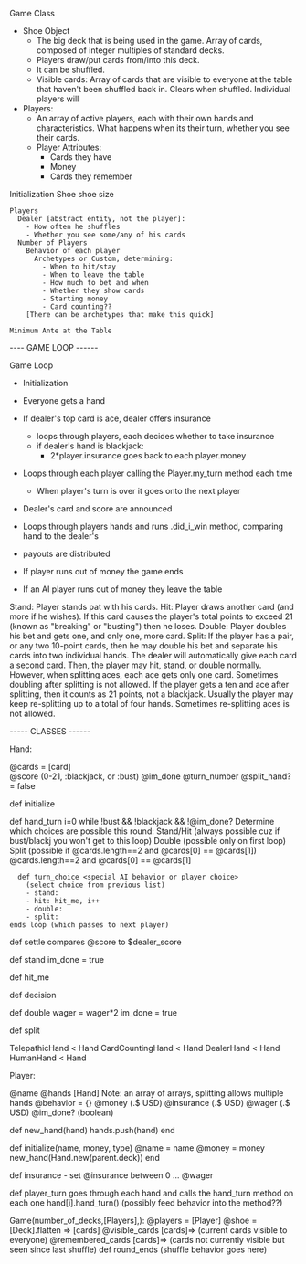 

Game Class
  * Shoe Object
    - The big deck that is being used in the game. Array of cards, composed of integer multiples of standard decks.
    - Players draw/put cards from/into this deck.
    - It can be shuffled.
    - Visible cards:
      Array of cards that are visible to everyone at the table that haven't been shuffled back in. Clears when shuffled. Individual players will
  * Players:
    - An array of active players, each with their own hands and characteristics. What happens when its their turn, whether you see their cards.
    - Player Attributes:
      - Cards they have
      - Money
      - Cards they remember

  Initialization
    Shoe
      shoe size

    Players
      Dealer [abstract entity, not the player]:
        - How often he shuffles
        - Whether you see some/any of his cards
      Number of Players
        Behavior of each player
          Archetypes or Custom, determining:
            - When to hit/stay
            - When to leave the table
            - How much to bet and when
            - Whether they show cards
            - Starting money
            - Card counting??
        [There can be archetypes that make this quick]

    Minimum Ante at the Table


---- GAME LOOP ------

Game Loop
  - Initialization
  - Everyone gets a hand
  - If dealer's top card is ace, dealer offers insurance
    - loops through players, each decides whether to take insurance
    - if dealer's hand is blackjack:
      - 2*player.insurance goes back to each player.money

  - Loops through each player calling the Player.my_turn method each time
    - When player's turn is over it goes onto the next player
  - Dealer's card and score are announced
  - Loops through players hands and runs .did_i_win method, comparing hand to the dealer's
  - payouts are distributed
  - If player runs out of money the game ends
  - If an AI player runs out of money they leave the table

Stand: Player stands pat with his cards.
Hit: Player draws another card (and more if he wishes). If this card causes the player's total points to exceed 21 (known as "breaking" or "busting") then he loses.
Double: Player doubles his bet and gets one, and only one, more card.
Split: If the player has a pair, or any two 10-point cards, then he may double his bet and separate his cards into two individual hands. The dealer will automatically give each card a second card. Then, the player may hit, stand, or double normally. However, when splitting aces, each ace gets only one card. Sometimes doubling after splitting is not allowed. If the player gets a ten and ace after splitting, then it counts as 21 points, not a blackjack. Usually the player may keep re-splitting up to a total of four hands. Sometimes re-splitting aces is not allowed.

----- CLASSES ------

Hand:

  @cards = [card]  
  @score (0-21, :blackjack, or :bust)
  @im_done
  @turn_number
  @split_hand? = false

  def initialize

  def hand_turn
    i=0
    while !bust && !blackjack && !@im_done?
      Determine which choices are possible this round:
        Stand/Hit (always possible cuz if bust/blackj you won't get to this loop)
        Double (possible only on first loop)
        Split (possible if @cards.length==2 and @cards[0] == @cards[1])
        @cards.length==2 and @cards[0] == @cards[1]

      def turn_choice <special AI behavior or player choice>
        (select choice from previous list)
        - stand:
        - hit: hit_me, i++
        - double:
        - split:
    ends loop (which passes to next player)

  def settle
    compares @score to $dealer_score


  def stand
    im_done = true

  def hit_me


  def decision
    <this is redefined for each type of player>

  def double
    wager = wager*2
    im_done = true

  def split


  TelepathicHand < Hand
  CardCountingHand < Hand
  DealerHand < Hand
  HumanHand < Hand


Player:


  @name
  @hands [Hand] Note: an array of arrays, splitting allows multiple hands
  @behavior = {}
  @money ($.$$ USD)
  @insurance ($.$$ USD)
  @wager ($.$$ USD)
  @im_done? (boolean)

  def new_hand(hand)
    hands.push(hand)
  end

  def initialize(name, money, type)
    @name = name
    @money = money
    new_hand(Hand.new(parent.deck))
  end

  def insurance
    <special behavior or player input>
      - set @insurance between 0 ... @wager    

  def player_turn
    goes through each hand and calls the hand_turn method on each one
    hand[i].hand_turn() (possibly feed behavior into the method??)

Game(number_of_decks,[Players],):
  @players = [Player]
  @shoe = [Deck].flatten => [cards]
  @visible_cards [cards]=> (current cards visible to everyone)
  @remembered_cards [cards]=> (cards not currently visible but seen since last shuffle)
  def round_ends
    (shuffle behavior goes here)
